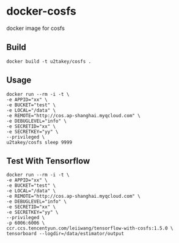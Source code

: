 # docker-cosfs
docker image for cosfs

## Build

```
docker build -t u2takey/cosfs .
```

## Usage

```
docker run --rm -i -t \
-e APPID="xx" \
-e BUCKET="test" \
-e LOCAL="/data" \
-e REMOTE="http://cos.ap-shanghai.myqcloud.com" \
-e DEBUGLEVEL="info" \
-e SECRETID="xx" \
-e SECRETKEY="yy" \
--privileged \
u2takey/cosfs sleep 9999
```


## Test With Tensorflow
```
docker run --rm -i -t \
-e APPID="xx" \
-e BUCKET="test" \
-e LOCAL="/data" \
-e REMOTE="http://cos.ap-shanghai.myqcloud.com" \
-e DEBUGLEVEL="info" \
-e SECRETID="xx" \
-e SECRETKEY="yy" \
--privileged \
-p 6006:6006 \
ccr.ccs.tencentyun.com/leiiwang/tensorflow-with-cosfs:1.5.0 \
tensorboard --logdir=/data/estimator/output
```